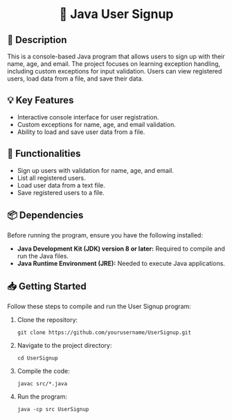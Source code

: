 <h1 align="center">
📝 Java User Signup
</h1>

<h2>📌 Description</h2>
<p>
This is a console-based Java program that allows users to sign up with their name, age, and email. The project focuses on learning exception handling, including custom exceptions for input validation. Users can view registered users, load data from a file, and save their data.
</p>

<h2>💡 Key Features</h2>
<ul>
<li>Interactive console interface for user registration.</li>
<li>Custom exceptions for name, age, and email validation.</li>
<li>Ability to load and save user data from a file.</li>
</ul>

<h2>🔧 Functionalities</h2>
<ul>
<li>Sign up users with validation for name, age, and email.</li>
<li>List all registered users.</li>
<li>Load user data from a text file.</li>
<li>Save registered users to a file.</li>
</ul>

<h2>📦 Dependencies</h2>
<p>
Before running the program, ensure you have the following installed:
<ul>
<li><strong>Java Development Kit (JDK) version 8 or later:</strong> Required to compile and run the Java files.</li>
<li><strong>Java Runtime Environment (JRE):</strong> Needed to execute Java applications.</li>
</ul>
</p>

<h2>📥 Getting Started</h2>
<p>
Follow these steps to compile and run the User Signup program:
</p>
<ol>
<li>Clone the repository:</li>
<pre><code>git clone https://github.com/yourusername/UserSignup.git</code></pre>
<li>Navigate to the project directory:</li>
<pre><code>cd UserSignup</code></pre>
<li>Compile the code:</li>
<pre><code>javac src/*.java</code></pre>
<li>Run the program:</li>
<pre><code>java -cp src UserSignup</code></pre>
</ol>
